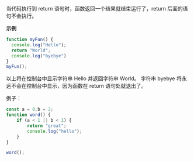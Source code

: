 当代码执行到 return 语句时，函数返回一个结果就结束运行了，return 后面的语句不会执行。

**示例**
```javascript
function myFun() {
  console.log("Hello");
  return "World";
  console.log("byebye")
}
myFun();
```
以上将在控制台中显示字符串 Hello 并返回字符串 World。 字符串 byebye 将永远不会在控制台中显示，因为函数在 return 语句处就退出了。

例子：
```javascript
const a = 0,b = 2;
function word() {
    if (a < 1 || b < 1) {
        return "great";
        console.log("hello");
    }
}

word();

```